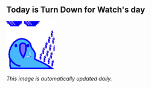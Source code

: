 ## Today is Turn Down for Watch's day

![An animated GIF of a parrot, probably multi-colored](https://raw.githubusercontent.com/jmhobbs/cultofthepartyparrot.com/master/parrots/hd/turndownforwatchparrot.gif)

*This image is automatically updated daily.*
